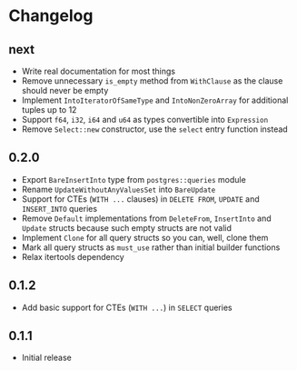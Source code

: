 # Changelog

next
----

- Write real documentation for most things
- Remove unnecessary `is_empty` method from `WithClause` as the clause should never be empty
- Implement `IntoIteratorOfSameType` and `IntoNonZeroArray` for additional tuples up to 12
- Support `f64`, `i32`, `i64` and `u64` as types convertible into `Expression`
- Remove `Select::new` constructor, use the `select` entry function instead

0.2.0
-----

- Export `BareInsertInto` type from `postgres::queries` module
- Rename `UpdateWithoutAnyValuesSet` into `BareUpdate`
- Support for CTEs (`WITH ...` clauses) in `DELETE FROM`, `UPDATE` and `INSERT_INTO` queries
- Remove `Default` implementations from `DeleteFrom`, `InsertInto` and `Update` structs because such empty structs are not valid
- Implement `Clone` for all query structs so you can, well, clone them
- Mark all query structs as `must_use` rather than initial builder functions
- Relax itertools dependency

0.1.2
-----

- Add basic support for CTEs (`WITH ...`) in `SELECT` queries

0.1.1
-----

- Initial release
